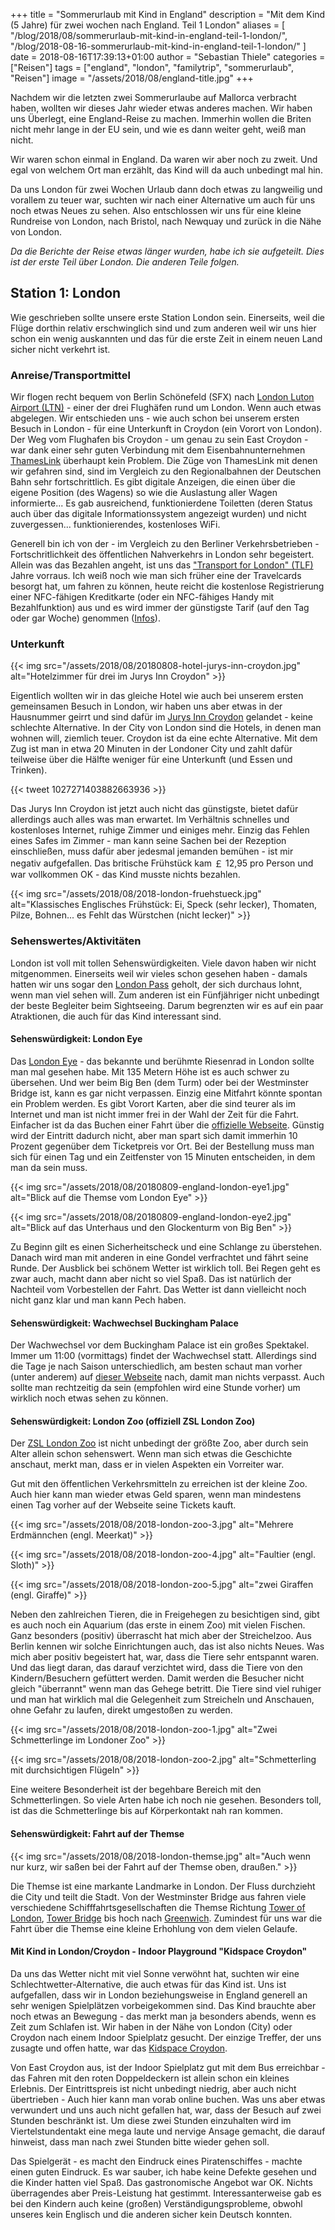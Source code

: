 +++
title = "Sommerurlaub mit Kind in England"
description = "Mit dem Kind (5 Jahre) für zwei wochen nach England. Teil 1 London"
aliases = [
  "/blog/2018/08/sommerurlaub-mit-kind-in-england-teil-1-london/",
  "/blog/2018-08-16-sommerurlaub-mit-kind-in-england-teil-1-london/"
  ]
date = 2018-08-16T17:39:13+01:00
author = "Sebastian Thiele"
categories = ["Reisen"]
tags = ["england", "london", "familytrip", "sommerurlaub", "Reisen"]
image = "/assets/2018/08/england-title.jpg"
+++

Nachdem wir die letzten zwei Sommerurlaube auf Mallorca verbracht haben, wollten wir dieses Jahr wieder etwas anderes machen. Wir haben uns Überlegt, eine England-Reise zu machen. Immerhin wollen die Briten nicht mehr lange in der EU sein, und wie es dann weiter geht, weiß man nicht.

Wir waren schon einmal in England. Da waren wir aber noch zu zweit. Und egal von welchem Ort man erzählt, das Kind will da auch unbedingt mal hin.

Da uns London für zwei Wochen Urlaub dann doch etwas zu langweilig und vorallem zu teuer war, suchten wir nach einer Alternative um auch für uns noch etwas Neues zu sehen. Also entschlossen wir uns für eine kleine Rundreise von London, nach Bristol, nach Newquay und zurück in die Nähe von London.

_Da die Berichte der Reise etwas länger wurden, habe ich sie aufgeteilt. Dies ist der erste Teil über London. Die anderen Teile folgen._

## Station 1: London

Wie geschrieben sollte unsere erste Station London sein. Einerseits, weil die Flüge dorthin relativ erschwinglich sind und zum anderen weil wir uns hier schon ein wenig auskannten und das für die erste Zeit in einem neuen Land sicher nicht verkehrt ist.

### Anreise/Transportmittel

Wir flogen recht bequem von Berlin Schönefeld (SFX) nach [London Luton Airport (LTN)](https://www.london-luton.co.uk/) - einer der drei Flughäfen rund um London. Wenn auch etwas abgelegen. Wir entschieden uns - wie auch schon bei unserem ersten Besuch in London - für eine Unterkunft in Croydon (ein Vorort von London). Der Weg vom Flughafen bis Croydon - um genau zu sein East Croydon - war dank einer sehr guten Verbindung mit dem Eisenbahnunternehmen [ThamesLink](https://www.thameslinkrailway.com/) überhaupt kein Problem. Die Züge von ThamesLink mit denen wir gefahren sind, sind im Vergleich zu den Regionalbahnen der Deutschen Bahn sehr fortschrittlich. Es gibt digitale Anzeigen, die einen über die eigene Position (des Wagens) so wie die Auslastung aller Wagen informierte... Es gab ausreichend, funktionierdene Toiletten (deren Status auch über das digitale Informationssystem angezeigt wurden) und nicht zuvergessen... funktionierendes, kostenloses WiFi.

Generell bin ich von der - im Vergleich zu den Berliner Verkehrsbetrieben - Fortschritlichkeit des öffentlichen Nahverkehrs in London sehr begeistert. Allein was das Bezahlen angeht, ist uns das ["Transport for London" (TLF)](https://tfl.gov.uk/) Jahre vorraus. Ich weiß noch wie man sich früher eine der Travelcards besorgt hat, um fahren zu können, heute reicht die kostenlose Registrierung einer NFC-fähigen Kreditkarte (oder ein NFC-fähiges Handy mit Bezahlfunktion) aus und es wird immer der günstigste Tarif (auf den Tag oder gar Woche) genommen ([Infos](https://tfl.gov.uk/fares-and-payments/contactless)).

### Unterkunft

{{< img src="/assets/2018/08/20180808-hotel-jurys-inn-croydon.jpg" alt="Hotelzimmer für drei im Jurys Inn Croydon" >}}

Eigentlich wollten wir in das gleiche Hotel wie auch bei unserem ersten gemeinsamen Besuch in London, wir haben uns aber etwas in der Hausnummer geirrt und sind dafür im [Jurys Inn Croydon](https://www.jurysinns.com/hotels/london/croydon) gelandet - keine schlechte Alternative. In der City von London sind die Hotels, in denen man wohnen will, ziemlich teuer. Croydon ist da eine echte Alternative. Mit dem Zug ist man in etwa 20 Minuten in der Londoner City und zahlt dafür teilweise über die Hälfte weniger für eine Unterkunft (und Essen und Trinken).

{{< tweet 1027271403882663936 >}}

Das Jurys Inn Croydon ist jetzt auch nicht das günstigste, bietet dafür allerdings auch alles was man erwartet. Im Verhältnis schnelles und kostenloses Internet, ruhige Zimmer und einiges mehr. Einzig das Fehlen eines Safes im Zimmer - man kann seine Sachen bei der Rezeption einschließen, muss dafür aber jedesmal jemanden bemühen - ist mir negativ aufgefallen. Das britische Frühstück kam ￡ 12,95 pro Person und war vollkommen OK - das Kind musste nichts bezahlen.

{{< img src="/assets/2018/08/2018-london-fruehstueck.jpg" alt="Klassisches Englisches Frühstück: Ei, Speck (sehr lecker), Thomaten, Pilze, Bohnen... es Fehlt das Würstchen (nicht lecker)" >}}

### Sehenswertes/Aktivitäten

London ist voll mit tollen Sehenswürdigkeiten. Viele davon haben wir nicht mitgenommen. Einerseits weil wir vieles schon gesehen haben - damals hatten wir uns sogar den [London Pass](https://www.londonpass.com/) geholt, der sich durchaus lohnt, wenn man viel sehen will. Zum anderen ist ein Fünfjähriger nicht unbedingt der beste Begleiter beim Sightseeing. Darum begrenzten wir es auf ein paar Atraktionen, die auch für das Kind interessant sind.

#### Sehenswürdigkeit: London Eye

Das [London Eye](https://de.wikipedia.org/wiki/London_Eye) - das bekannte und berühmte Riesenrad in London sollte man mal gesehen habe. Mit 135 Metern Höhe ist es auch schwer zu übersehen. Und wer beim Big Ben (dem Turm) oder bei der Westminster Bridge ist, kann es gar nicht verpassen. Einzig eine Mitfahrt könnte spontan ein Problem werden. Es gibt Vorort Karten, aber die sind teurer als im Internet und man ist nicht immer frei in der Wahl der Zeit für die Fahrt. Einfacher ist da das Buchen einer Fahrt über die [offizielle Webseite](https://www.londoneye.com/). Günstig wird der Eintritt dadurch nicht, aber man spart sich damit immerhin 10 Prozent gegenüber dem Ticketpreis vor Ort.  Bei der Bestellung muss man sich für einen Tag und ein Zeitfenster von 15 Minuten entscheiden, in dem man da sein muss.

{{< img src="/assets/2018/08/20180809-england-london-eye1.jpg" alt="Blick auf die Themse vom London Eye" >}}

{{< img src="/assets/2018/08/20180809-england-london-eye2.jpg" alt="Blick auf das Unterhaus und den Glockenturm von Big Ben" >}}


Zu Beginn gilt es einen Sicherheitscheck und eine Schlange zu überstehen. Danach wird man mit anderen in eine Gondel verfrachtet und fährt seine Runde. Der Ausblick bei schönem Wetter ist wirklich toll. Bei Regen geht es zwar auch, macht dann aber nicht so viel Spaß. Das ist natürlich der Nachteil vom Vorbestellen der Fahrt. Das Wetter ist dann vielleicht noch nicht ganz klar und man kann Pech haben.

#### Sehenswürdigkeit: Wachwechsel Buckingham Palace

Der Wachwechsel vor dem Buckingham Palace ist ein großes Spektakel. Immer um 11:00 (vormittags) findet der Wachwechsel statt. Allerdings sind die Tage je nach Saison unterschiedlich, am besten schaut man vorher (unter anderem) auf [dieser Webseite](https://changing-guard.com/dates-buckingham-palace.html) nach, damit man nichts verpasst. Auch sollte man rechtzeitig da sein (empfohlen wird eine Stunde vorher) um wirklich noch etwas sehen zu können.

#### Sehenswürdigkeit: London Zoo (offiziell ZSL London Zoo)

Der [ZSL London Zoo](https://www.zsl.org/zsl-london-zoo) ist nicht unbedingt der größte Zoo, aber durch sein Alter allein schon sehenswert. Wenn man sich etwas die Geschichte anschaut, merkt man, dass er in vielen Aspekten ein Vorreiter war.

Gut mit den öffentlichen Verkehrsmitteln zu erreichen ist der kleine Zoo. Auch hier kann man wieder etwas Geld sparen, wenn man mindestens einen Tag vorher auf der Webseite seine Tickets kauft.

{{< img src="/assets/2018/08/2018-london-zoo-3.jpg" alt="Mehrere Erdmännchen (engl. Meerkat)" >}}

{{< img src="/assets/2018/08/2018-london-zoo-4.jpg" alt="Faultier (engl. Sloth)" >}}

{{< img src="/assets/2018/08/2018-london-zoo-5.jpg" alt="zwei Giraffen (engl. Giraffe)" >}}

Neben den zahlreichen Tieren, die in Freigehegen zu besichtigen sind, gibt es auch noch ein Aquarium (das erste in einem Zoo) mit vielen Fischen. Ganz besonders (positiv) überrascht hat mich aber der Streichelzoo. Aus Berlin kennen wir solche Einrichtungen auch, das ist also nichts Neues. Was mich aber positiv begeistert hat, war, dass die Tiere sehr entspannt waren. Und das liegt daran, das darauf verzichtet wird, dass die Tiere von den Kindern/Besuchern gefüttert werden. Damit werden die Besucher nicht gleich "überrannt" wenn man das Gehege betritt. Die Tiere sind viel ruhiger und man hat wirklich mal die Gelegenheit zum Streicheln und Anschauen, ohne Gefahr zu laufen, direkt umgestoßen zu werden.

{{< img src="/assets/2018/08/2018-london-zoo-1.jpg" alt="Zwei Schmetterlinge im Londoner Zoo" >}}

{{< img src="/assets/2018/08/2018-london-zoo-2.jpg" alt="Schmetterling mit durchsichtigen Flügeln" >}}

Eine weitere Besonderheit ist der begehbare Bereich mit den Schmetterlingen. So viele Arten habe ich noch nie gesehen. Besonders toll, ist das die Schmetterlinge bis auf Körperkontakt nah ran kommen.

#### Sehenswürdigkeit: Fahrt auf der Themse

{{< img src="/assets/2018/08/2018-london-themse.jpg" alt="Auch wenn nur kurz, wir saßen bei der Fahrt auf der Themse oben, draußen." >}}

Die Themse ist eine markante Landmarke in London. Der Fluss durchzieht die City und teilt die Stadt. Von der Westminster Bridge aus fahren viele verschiedene Schifffahrtsgesellschaften die Themse Richtung [Tower of London](https://de.wikipedia.org/wiki/Tower_of_London), [Tower Bridge](https://de.wikipedia.org/wiki/Tower_Bridge) bis hoch nach [Greenwich](https://de.wikipedia.org/wiki/Greenwich_(London)). Zumindest für uns war die Fahrt über die Themse eine kleine Erhohlung von dem vielen Gelaufe.

#### Mit Kind in London/Croydon - Indoor Playground "Kidspace Croydon"

Da uns das Wetter nicht mit viel Sonne verwöhnt hat, suchten wir eine Schlechtwetter-Alternative, die auch etwas für das Kind ist. Uns ist aufgefallen, dass wir in London beziehungsweise in England generell an sehr wenigen Spielplätzen vorbeigekommen sind. Das Kind brauchte aber noch etwas an Bewegung - das merkt man ja besonders abends, wenn es Zeit zum Schlafen ist. Wir haben in der Nähe von London (City) oder Croydon nach einem Indoor Spielplatz gesucht. Der einzige Treffer, der uns zusagte und offen hatte, war das [Kidspace Croydon](https://kidspaceadventures.com/croydon/).

Von East Croydon aus, ist der Indoor Spielplatz gut mit dem Bus erreichbar - das Fahren mit den roten Doppeldeckern ist allein schon ein kleines Erlebnis. Der Eintrittspreis ist nicht unbedingt niedrig, aber auch nicht übertrieben - Auch hier kann man vorab online buchen. Was uns aber etwas verwundert und uns auch nicht gefallen hat, war, dass der Besuch auf zwei Stunden beschränkt ist. Um diese zwei Stunden einzuhalten wird im Viertelstundentakt eine mega laute und nervige Ansage gemacht, die darauf hinweist, dass man nach zwei Stunden bitte wieder gehen soll.

Das Spielgerät - es macht den Eindruck eines Piratenschiffes - machte einen guten Eindruck. Es war sauber, ich habe keine Defekte gesehen und die Kinder hatten viel Spaß. Das gastronomische Angebot war OK. Nichts überragendes aber Preis-Leistung hat gestimmt. Interessanterweise gab es bei den Kindern auch keine (großen) Verständigungsprobleme, obwohl unseres kein Englisch und die anderen sicher kein Deutsch konnten.
